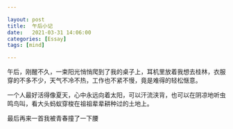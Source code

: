 ```yaml
---

layout: post
title:  午后小记
date:   2021-03-31 14:06:00
categories: [Essay]
tags: [mind]

---
```


午后，刚醒不久，一束阳光悄悄爬到了我的桌子上，耳机里放着我想去桂林，衣服穿的不多不少，天气不冷不热，工作也不紧不慢，竟是难得的轻松惬意。

一个人最好活得像夏天，心中永远向着太阳，可以汗流浃背，也可以在阴凉地听虫鸣鸟叫，看大头蚂蚁穿梭在祖祖辈辈耕种过的土地上。

最后再来一首我被青春撞了一下腰